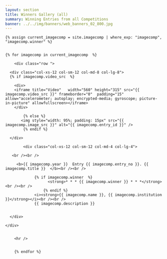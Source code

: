 ```yaml
---
layout: section
title: Winners Gallery (all)
summary: Winning Entries from all Competitions
banner: ../../img/banners/web_banners_02_800.jpg
---
```



<section id="service">
  <div class="container">


    {% assign current_imagecomp = site.imagecomp | where_exp: "imagecomp", "imagecomp.winner" %}
	
 
    {% for imagecomp in current_imagecomp  %}
	
		<div class="row ">	

      <div class="col-xs-12 col-sm-12 col-md-8 col-lg-8">
	  {% if imagecomp.video_src  %}

		<div>
		<iframe title="Video"   width="560" height="315" src="{{ imagecomp.video_src }}" frameborder="0"  padding="15" allow="accelerometer; autoplay; encrypted-media; gyroscope; picture-in-picture" allowfullscreen></iframe>
		</div>


<!--
         <a href="{{ imagecomp.video_src }}" target="_blank" ><img style="width: 95%; padding: 15px" src="{{ imagecomp.image_src }}" alt="Entry {{ imagecomp.entry_no }}" title="Click to play video"  /></a>
-->

			{% else %}
	       <img style="width: 95%; padding: 15px" src="{{ imagecomp.image_src }}" alt="{{ imagecomp.entry_id }}" />
			{% endif %}
			
      </div>
			
			<div class="col-xs-12 col-sm-12 col-md-4 col-lg-4">
        
       <br /><br />
  
  		 <b>{{ imagecomp.year }}  Entry {{ imagecomp.entry_no }}. {{ imagecomp.title }}  </b><br /><br />
			 
			     {% if imagecomp.winner  %}
					   <strong>* * * {{ imagecomp.winner }} * * *</strong><br /><br />
					 {% endif %}
			     <i><strong>{{ imagecomp.name }}, {{ imagecomp.institution }}</strong></i><br /><br /> 
  		 		 {{ imagecomp.description }}
 

      </div>
			
    </div>	
	
	
		<hr />
		
		
		{% endfor %}
		



	
		

		
		
			
		
  </div>
</section>

